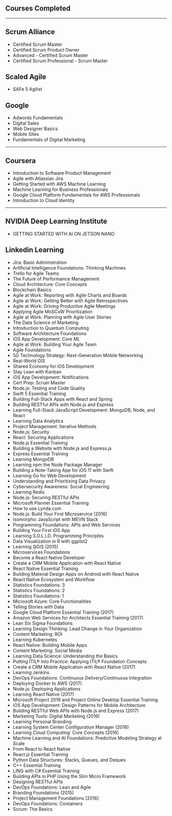 ## Courses Completed

---

## Scrum Alliance
- Certified Scrum Master
- Certified Scrum Product Owner
- Advanced - Certified Scrum Master
- Certified Scrum Professional - Scrum Master

## Scaled Agile
- SAFe 5 Agilist

## Google

- Adwords Fundamentals
- Digital Sales
- Web Designer Basics
- Mobile Sites
- Fundamentals of Digital Marketing

---

## Coursera

- Introduction to Software Product Management
- Agile with Atlassian Jira
- Getting Started with AWS Machine Learning
- Machine Learning for Business Professionals
- Google Cloud Platform Fundamentals for AWS Professionals
- Introduction to Cloud Identity

---

## NVIDIA Deep Learning Institute

- GETTING STARTED WITH AI ON JETSON NANO


## Linkedin Learning

- Jira: Basic Administration
- Artificial Intelligence Foundations: Thinking Machines
- Trello for Agile Teams
- The Future of Performance Management
- Cloud Architecture: Core Concepts
- Blockchain Basics
- Agile at Work: Reporting with Agile Charts and Boards
- Agile at Work: Getting Better with Agile Retrospectives
- Agile at Work: Driving Productive Agile Meetings
- Applying Agile MoSCoW Prioritization
- Agile at Work: Planning with Agile User Stories
- The Data Science of Marketing
- Introduction to Quantum Computing
- Software Architecture Foundations
- iOS App Development: Core ML
- Agile at Work: Building Your Agile Team
- Agile Foundations
- 5G Technology Strategy: Next-Generation Mobile Networking
- Real-World GIS
- Shared Economy for iOS Development
- Stay Lean with Kanban
- iOS App Development: Notifications
- Cert Prep: Scrum Master
- Node.js: Testing and Code Quality
- Swift 5 Essential Training
- Building Full-Stack Apps with React and Spring
- Building RESTful APIs with Node.js and Express
- Learning Full-Stack JavaScript Development: MongoDB, Node, and React
- Learning Data Analytics
- Project Management: Iterative Methods
- Node.js: Security
- React: Securing Applications
- Node.js Essential Training
- Building a Website with Node.js and Express.js
- Express Essential Training
- Learning MongoDB
- Learning npm the Node Package Manager
- Building a Note-Taking App for iOS 11 with Swift
- Learning Go for Web Development
- Understanding and Prioritizing Data Privacy
- Cybersecurity Awareness: Social Engineering
- Learning Redis
- Node.js: Securing RESTful APIs
- Microsoft Planner Essential Training
- How to use Lynda.com
- Node.js: Build Your First Microservice (2016)
- Isomorphic JavaScript with MEVN Stack
- Programming Foundations: APIs and Web Services
- Building Your First iOS App
- Learning S.O.L.I.D. Programming Principles
- Data Visualization in R with ggplot2
- Learning QGIS (2015)
- Microservices Foundations
- Become a React Native Developer
- Create a CRM Mobile Application with React Native
- React Native Essential Training
- Building Material Design Apps on Android with React Native
- React Native Ecosystem and Workflow
- Statistics Foundations: 3
- Statistics Foundations: 2
- Statistics Foundations: 1
- Microsoft Azure: Core Functionalities
- Telling Stories with Data
- Google Cloud Platform Essential Training (2017)
- Amazon Web Services for Architects Essential Training (2017)
- Lean Six Sigma Foundations
- Learning Design Thinking: Lead Change in Your Organization
- Content Marketing: ROI
- Learning Kubernetes
- React Native: Building Mobile Apps
- Content Marketing: Social Media
- Learning Data Science: Understanding the Basics
- Putting ITIL® Into Practice: Applying ITIL® Foundation Concepts
- Create a CRM Mobile Application with React Native (2017)
- Learning Jenkins
- DevOps Foundations: Continuous Delivery/Continuous Integration
- Deploying Docker to AWS (2017)
- Node.js: Deploying Applications
- Learning React Native (2017)
- Microsoft Project 2019 and Project Online Desktop Essential Training
- iOS App Development: Design Patterns for Mobile Architecture
- Building RESTful Web APIs with Node.js and Express (2017)
- Marketing Tools: Digital Marketing (2019)
- Learning Personal Branding
- Learning System Center Configuration Manager (2016)
- Learning Cloud Computing: Core Concepts (2016)
- Machine Learning and AI Foundations: Predictive Modeling Strategy at Scale
- From React to React Native
- React.js Essential Training
- Python Data Structures: Stacks, Queues, and Deques
- C++ Essential Training
- LINQ with C# Essential Training
- Building APIs in PHP Using the Slim Micro Framework
- Designing RESTful APIs
- DevOps Foundations: Lean and Agile
- Branding Foundations (2015)
- Project Management Foundations [2016]
- DevOps Foundations: Containers
- Scrum: The Basics

